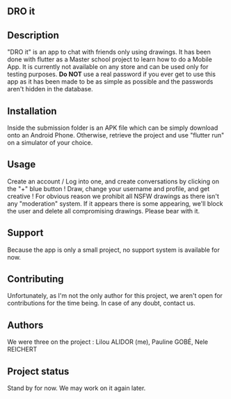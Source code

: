 ## DRO it

## Description
"DRO it" is an app to chat with friends only using drawings. It has been done with flutter as a Master school project to learn how to do a Mobile App. It is currently not available on any store and can be used only for testing purposes. 
__Do NOT__ use a real password if you ever get to use this app as it has been made to be as simple as possible and the passwords aren't hidden in the database. 

## Installation
Inside the submission folder is an APK file which can be simply download onto an Android Phone. Otherwise, retrieve the project and use "flutter run" on a simulator of your choice.

## Usage
Create an account / Log into one, and create conversations by clicking on the "+" blue button ! Draw, change your username and profile, and get creative !
For obvious reason we prohibit all NSFW drawings as there isn't any "moderation" system. If it appears there is some appearing, we'll block the user and delete all compromising drawings. Please bear with it.

## Support
Because the app is only a small project, no support system is available for now.

## Contributing
Unfortunately, as I'm not the only author for this project, we aren't open for contributions for the time being. In case of any doubt, contact us.

## Authors
We were three on the project :
Lilou ALIDOR (me),
Pauline GOBÉ,
Nele REICHERT

## Project status
Stand by for now. We may work on it again later.
